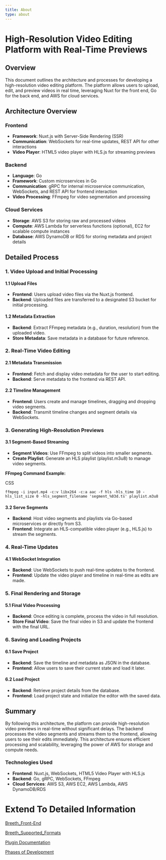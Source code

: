 ```yaml
---
title: About
type: about
---
```


# **High-Resolution Video Editing Platform with Real-Time Previews**

## **Overview**

This document outlines the architecture and processes for developing a high-resolution video editing platform. The platform allows users to upload, edit, and preview videos in real time, leveraging Nuxt for the front end, Go for the back end, and AWS for cloud services.

## **Architecture Overview**

### **Frontend**

* **Framework**: Nuxt.js with Server-Side Rendering (SSR)  
* **Communication**: WebSockets for real-time updates, REST API for other interactions  
* **Video Player**: HTML5 video player with HLS.js for streaming previews

### **Backend**

* **Language**: Go  
* **Framework**: Custom microservices in Go  
* **Communication**: gRPC for internal microservice communication, WebSockets, and REST API for frontend interaction  
* **Video Processing**: FFmpeg for video segmentation and processing

### **Cloud Services**

* **Storage**: AWS S3 for storing raw and processed videos  
* **Compute**: AWS Lambda for serverless functions (optional), EC2 for scalable compute instances  
* **Database**: AWS DynamoDB or RDS for storing metadata and project details

## **Detailed Process**

### **1\. Video Upload and Initial Processing**

#### **1.1 Upload Files**

* **Frontend**: Users upload video files via the Nuxt.js frontend.  
* **Backend**: Uploaded files are transferred to a designated S3 bucket for initial processing.

#### **1.2 Metadata Extraction**

* **Backend**: Extract FFmpeg metadata (e.g., duration, resolution) from the uploaded video.  
* **Store Metadata**: Save metadata in a database for future reference.

### **2\. Real-Time Video Editing**

#### **2.1 Metadata Transmission**

* **Frontend**: Fetch and display video metadata for the user to start editing.  
* **Backend**: Serve metadata to the frontend via REST API.

#### **2.2 Timeline Management**

* **Frontend**: Users create and manage timelines, dragging and dropping video segments.  
* **Backend**: Transmit timeline changes and segment details via WebSockets.

### **3\. Generating High-Resolution Previews**

#### **3.1 Segment-Based Streaming**

* **Segment Videos**: Use FFmpeg to split videos into smaller segments.  
* **Create Playlist**: Generate an HLS playlist (playlist.m3u8) to manage video segments.

**FFmpeg Command Example:**

CSS

`ffmpeg -i input.mp4 -c:v libx264 -c:a aac -f hls -hls_time 10 -hls_list_size 0 -hls_segment_filename 'segment_%03d.ts' playlist.m3u8`

#### **3.2 Serve Segments**

* **Backend**: Host video segments and playlists via Go-based microservices or directly from S3.  
* **Frontend**: Integrate an HLS-compatible video player (e.g., HLS.js) to stream the segments.

### **4\. Real-Time Updates**

#### **4.1 WebSocket Integration**

* **Backend**: Use WebSockets to push real-time updates to the frontend.  
* **Frontend**: Update the video player and timeline in real-time as edits are made.

### **5\. Final Rendering and Storage**

#### **5.1 Final Video Processing**

* **Backend**: Once editing is complete, process the video in full resolution.  
* **Store Final Video**: Save the final video in S3 and update the frontend with the final URL.

### **6\. Saving and Loading Projects**

#### **6.1 Save Project**

* **Backend**: Save the timeline and metadata as JSON in the database.  
* **Frontend**: Allow users to save their current state and load it later.

#### **6.2 Load Project**

* **Backend**: Retrieve project details from the database.  
* **Frontend**: Load project state and initialize the editor with the saved data.

## **Summary**

By following this architecture, the platform can provide high-resolution video previews in real-time without significant delays. The backend processes the video segments and streams them to the frontend, allowing users to see their edits immediately. This architecture ensures efficient processing and scalability, leveraging the power of AWS for storage and compute needs.

### **Technologies Used**

* **Frontend**: Nuxt.js, WebSockets, HTML5 Video Player with HLS.js  
* **Backend**: Go, gRPC, WebSockets, FFmpeg  
* **Cloud Services**: AWS S3, AWS EC2, AWS Lambda, AWS DynamoDB/RDS

# **Extend To Detailed Information**

[Breeth\_Front-End](https://docs.google.com/document/u/0/d/1RfeVdQVbATdaenswRso7HHIJX7bWivGw2rT6ecSYhaw/edit)

[Breeth\_Supported\_Formats](https://docs.google.com/document/u/0/d/16rS7c92ywfMBO6CYmrhyo3Xc2s4jNGH_zQ6KGcc9KgE/edit)

[Plugin Documentation](https://docs.google.com/document/u/0/d/1njs8BZUJExvxEO4j_CD-9EbxiQjb4DfyLX6w2xM4AeU/edit)

[Phases of Development](https://docs.google.com/document/u/0/d/1bLatDGoOmN9jqruDTeNflZfv9jVoxpUsYGIOkF1aSPc/edit)